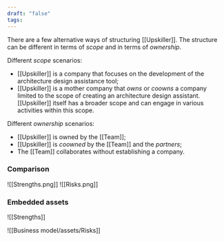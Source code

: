 ```yaml
---
draft: "false"
tags:
---
```

There are a few alternative ways of structuring [[Upskiller]]. The structure can be different in terms of _scope_ and in terms of _ownership_.

Different _scope_ scenarios:

* [[Upskiller]] is a company that focuses on the development of the architecture design assistance tool;
* [[Upskiller]] is a mother company that _owns_ or _coowns_ a company limited to the scope of creating an architecture design assistant. [[Upskiller]] itself has a broader scope and can engage in various activities within this scope.

Different _ownership_ scenarios:

* [[Upskiller]] is owned by the [[Team]];
* [[Upskiller]] is _coowned_ by the [[Team]] and the _partners_;
* The [[Team]] collaborates without establishing a company.

### Comparison

![[Strengths.png]]
![[Risks.png]]


### Embedded assets

![[Strengths]]

![[Business model/assets/Risks]]
